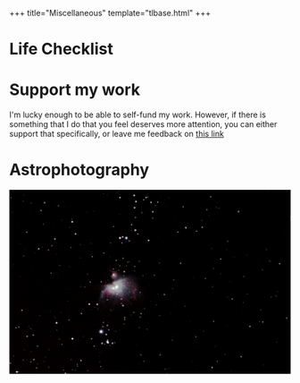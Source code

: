 +++
title="Miscellaneous"
template="tlbase.html"
+++


# Life Checklist


# Support my work
I'm lucky enough to be able to self-fund my work. However, if there is something that I do that you feel deserves more attention, you can either support that specifically, or leave me feedback on [this link](https://www.admonymous.co/sudarshk)

# Astrophotography
![Orion Nebula](Orion.png)
